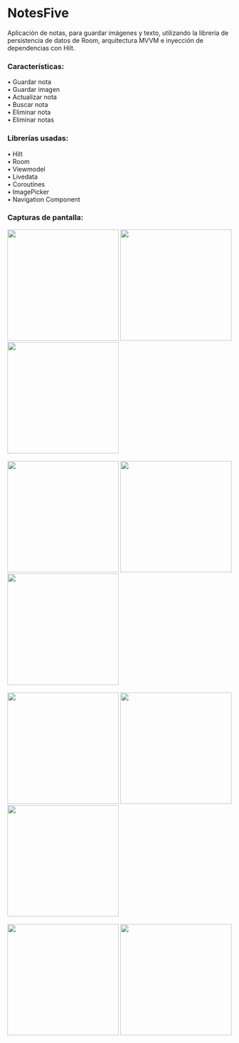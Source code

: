 # NotesFive
Aplicación de notas, para guardar imágenes y texto, utilizando la librería de persistencia de datos de Room, arquitectura MVVM e inyección de dependencias con Hilt.

<h3>Características:</h3>
• Guardar nota
<br>
• Guardar imagen
<br>
• Actualizar nota
<br>
• Buscar nota
<br>
• Eliminar nota
<br>
• Eliminar notas

<h3>Librerías usadas:</h3>
• Hilt
<br>
• Room
<br>
• Viewmodel
<br>
• Livedata
<br>
• Coroutines
<br>
• ImagePicker
<br>
• Navigation Component

<h3>Capturas de pantalla:</h3>

<div class="row">
      	<img src="https://blogger.googleusercontent.com/img/a/AVvXsEi8UO1dhAIEqnRCUw8mh4_CYxmsZ-T7eDFkiqwb9IlqqbRlUqTXpb66_-Hplzbcrbh9U77zhV0SgxdnF5U0BOhe8M3V1XL6_XHxP793Ow0ajlJDNlpXCO6a8kOn5tyJQR7_a8wHa5EAVjMiK4tsK6ewPWkQnXUDbZcDcy9SLrCcJVDK0brER4-wqAl9=s16000" width="250">
        <img src="https://blogger.googleusercontent.com/img/a/AVvXsEgv2E3mPSYXoIa8Cg2Nwh3VViY-XLTDL4cQZGMOjmQzPkxOH1eppDpfvC29EMtWjbsX4lPNbxqdTWzWMpDWP9mu__-yNilVueR3KOtRqf34EdQrDzPjKpGWsKweW9JQRXa6NGnVB6q1E9Ikzz0WsyhNYiKRIl28QSNDpCSa79fDBvctTY_JVEfNkMTa=s16000" width="250">
        <img src="https://blogger.googleusercontent.com/img/a/AVvXsEj_ET_RIGr7hfdMKV6QbuYrb11zrkYTA7w0cx8MosKFhBAUyjeo2bbQslKtx2c9vF36N3qFojcfoF7LCpijc1rVw8QTmP9Yeefl5AGJgSGjqb8l2tYZ1yvCwp0MiTNy3yHuEtR9PKKYaG2rxDm7gGrfztT58seJkW3AMeA6exlBCgk6vZaQIOGEz8EZ=s16000" width="250">
</div>

<br>

<div class="row">
      	<img src="https://blogger.googleusercontent.com/img/a/AVvXsEjL-gkaKWCYjhuUe8sNoA7zcnznh8Y-3HwOyltAf_j-bGsJVBdW63XskCq05zCZalymNgpQ2Neql9oFOaMDblqmW129F91906Qje6mlVrrt0qD7ojdD6ZyXXW3gUGa7uiSo-DQVitj5Zq7hwLFKELMG7EMH8lzFuBp2yOdkrIMJW_76DXVJkX0dWA5P=s16000" width="250">
        <img src="https://blogger.googleusercontent.com/img/a/AVvXsEh-6fczlu1Coy_apAJsfrDSH5GhbfgxRgsT8M-_AFIFf8pKjYPFlGGYGSMQtXi0RLRWvLVQx2nnuIu0tXrFBytyD6L3hM-QfbRcj1k9SnExV2npKlKkJo0ddRhZ0OLflGNN9yixY7iTyoUTJC2Gr_fG_XixtKdSQElUVI-qx58nZfY2bv12XtpkVYZC=s16000" width="250">
        <img src="https://blogger.googleusercontent.com/img/a/AVvXsEgxVKPAEx7fJJu9FFCNs2K844EijKn8jhtzxHl8KhVmMj0KSTPw87Jd1Si7H_agHrV2CYNwFKrm1wus_sao05NAIq3NkVKubgucC8-IsS1aZhHotoRVEEsbuYuOfe_67YNH6IgmSYs8hKMQoYNAoMcWyqxiN3IfWLEM6sbMk2T7XDIadc3SrwJiF00h=s16000" width="250">
</div>

<br>

<div class="row">
      	<img src="https://blogger.googleusercontent.com/img/a/AVvXsEhp6lZWUC2IbPCGEsLAz6NCqwaQhkD2RdL-R7Lu49XHILuaalAQnP8YR5izP6SpfWshROIh_8a5R38d16g-1gOod-38Fnr-FW8hrS-w38EwkuUdKr0h5Dgm1TbxObCkVdGC-P0-csj87HbHin73PqbHI5aavz3Stf30i4uxfcWJQaQ_3ZBVn5jYX0c6=s16000" width="250">
        <img src="https://blogger.googleusercontent.com/img/a/AVvXsEjzw2vz27L7B0VHFTiA_jipJHgPm5PzGppAAaL9NJUCwXd3ag89DJlnlraBWtoQtQh5nN26Vzk17LWt0XdVE9spoYXnVE8Jka9ViMczZauh4TZGHzfGsd2qoAtPxhntHyX2DzM-5hx2vw9kND3hTlgNKBvaP_UWANbcPUyP09d9yGZBbsMx14mTNZ-q=s16000" width="250">
        <img src="https://blogger.googleusercontent.com/img/a/AVvXsEhrQlvfxl5ItjeepQJw9O1ZNO8zPsqJjbvfu8QqBnH20uhLdgkccoilt61950ZbTTBZj8Itjl1V6-7pCfXmUxGVEl-1CjopTgn5GnPQY65TKR93XER4JXFAmmwMEtLFiek2djfsOadInnr9GBrE-dIAd57SI23fEb4w4XXdNPTU4CHPUiLKykJ38mjc=s16000" width="250">
</div>

<br>

<div class="row">
      	<img src="https://blogger.googleusercontent.com/img/a/AVvXsEhhZWHn2HtLQ4qgkNlVIU-cJ-QKIpKTANMx8zJEr5MnmjmUGPPxEGEUsarJP5_l8Qp3yOIenYztTtX-cllkv4PtkcEv9mz74Hme9b-yZy-gviNKy8ng-zBOPi36wnvKbCFoAZlsUwKTfB2yRv09QA1UHhLsA9nQwxxgv0LcepGoXS5Taq6ibjaoaGS5=s16000" width="250">
        <img src="https://blogger.googleusercontent.com/img/a/AVvXsEgl9gmU2nlqHnfeSxvfLtTa6MYqYHKuVz5ZuaTbDn6r_yzikcasuSq5f8rnaqVWh26XsQ3ur35cbcTCmnVU5v3pvAZaWyHvF-xRSmDINtWk7yvBtMgWcIDBcMBE5Sk6rapJ0Kai_nCKnCNPuuikufRg0hQhX_KOaVyizJZL6V-pzjeWZa5sdwvWsaqD=s16000" width="250">
</div>

<br>
